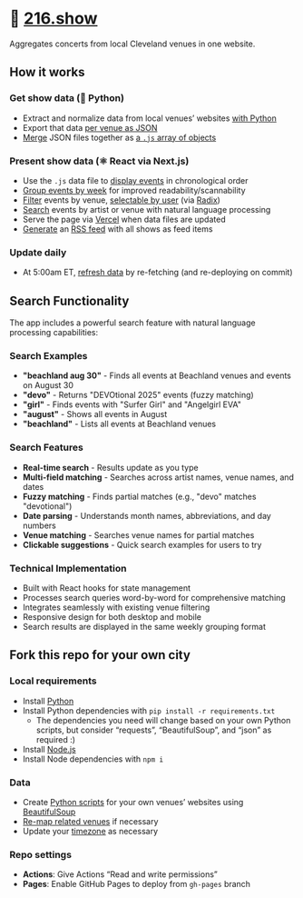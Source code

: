 # 🎸 [216.show](https://216.show)

Aggregates concerts from local Cleveland venues in one website.

## How it works

### Get show data (🐍 Python)

- Extract and normalize data from local venues’ websites [with Python](https://github.com/skullface/sceneland/tree/main/script/venues)
- Export that data [per venue as JSON](https://github.com/skullface/sceneland/tree/main/src/data/venues)
- [Merge](https://github.com/skullface/sceneland/blob/main/script/merge.py) JSON files together as [a `.js` array of objects](https://github.com/skullface/sceneland/blob/main/src/data/allShows.js)

### Present show data (⚛️ React via Next.js)

- Use the `.js` data file to [display events](https://github.com/skullface/sceneland/blob/main/src/components/show-card.tsx) in chronological order
- [Group events by week](https://github.com/skullface/sceneland/blob/main/src/pages/index.tsx#L92-L139) for improved readability/scannability
- [Filter](https://github.com/skullface/sceneland/blob/main/src/pages/index.tsx#L51-L90) events by venue, [selectable by user](https://github.com/skullface/sceneland/blob/main/src/components/venue-filter.tsx) (via [Radix](https://www.radix-ui.com/primitives/docs/components/dropdown-menu#checkboxitem))
- [Search](https://github.com/skullface/sceneland/blob/main/src/components/search.tsx) events by artist or venue with natural language processing
- Serve the page via [Vercel](https://vercel.com) when data files are updated
- [Generate](https://github.com/skullface/sceneland/blob/main/src/utils/generate-feed.ts) an [RSS feed](https://216.show/feed.xml) with all shows as feed items

### Update daily

- At 5:00am ET, [refresh data](https://github.com/skullface/sceneland/blob/main/.github/workflows/fetch-data.yml) by re-fetching (and re-deploying on commit)

## Search Functionality

The app includes a powerful search feature with natural language processing capabilities:

### Search Examples

- **"beachland aug 30"** - Finds all events at Beachland venues and events on August 30
- **"devo"** - Returns "DEVOtional 2025" events (fuzzy matching)
- **"girl"** - Finds events with "Surfer Girl" and "Angelgirl EVA"
- **"august"** - Shows all events in August
- **"beachland"** - Lists all events at Beachland venues

### Search Features

- **Real-time search** - Results update as you type
- **Multi-field matching** - Searches across artist names, venue names, and dates
- **Fuzzy matching** - Finds partial matches (e.g., "devo" matches "devotional")
- **Date parsing** - Understands month names, abbreviations, and day numbers
- **Venue matching** - Searches venue names for partial matches
- **Clickable suggestions** - Quick search examples for users to try

### Technical Implementation

- Built with React hooks for state management
- Processes search queries word-by-word for comprehensive matching
- Integrates seamlessly with existing venue filtering
- Responsive design for both desktop and mobile
- Search results are displayed in the same weekly grouping format

## Fork this repo for your own city

### Local requirements

- Install [Python](https://www.python.org/downloads/)
- Install Python dependencies with `pip install -r requirements.txt`
  - The dependencies you need will change based on your own Python scripts, but consider “requests”, “BeautifulSoup”, and “json” as required :)
- Install [Node.js](https://nodejs.org/en)
- Install Node dependencies with `npm i`

### Data

- Create [Python scripts](https://github.com/skullface/sceneland/tree/main/script/venues) for your own venues’ websites using [BeautifulSoup](https://beautiful-soup-4.readthedocs.io/en/latest/)
- [Re-map related venues](https://github.com/skullface/sceneland/blob/main/src/pages/index.tsx#L51-L57) if necessary
- Update your [timezone](https://github.com/search?q=repo%3Askullface%2Fsceneland%20New_York&type=code) as necessary

### Repo settings

- **Actions**: Give Actions “Read and write permissions”
- **Pages**: Enable GitHub Pages to deploy from `gh-pages` branch
